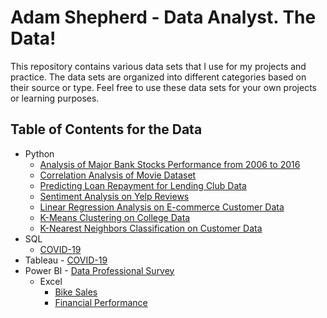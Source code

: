 # Adam Shepherd - Data Analyst. The Data!

This repository contains various data sets that I use for my projects and practice. The data sets are organized into different categories based on their source or type. Feel free to use these data sets for your own projects or learning purposes.

## Table of Contents for the Data
   - Python
      - [Analysis of Major Bank Stocks Performance from 2006 to 2016](https://www.google.com/finance/?hl=en)
      - [Correlation Analysis of Movie Dataset](https://github.com/Adamshepherd36/My_data/blob/main/Movies_data.csv)
      - [Predicting Loan Repayment for Lending Club Data](https://www.kaggle.com/datasets/epsilon22/lending-club-loan-two)  
      - [Sentiment Analysis on Yelp Reviews](https://github.com/Adamshepherd36/My_data/blob/main/yelp.csv)  
      - [Linear Regression Analysis on E-commerce Customer Data](https://github.com/Adamshepherd36/My_data/blob/main/Ecommerce_Customers)  
      - [K-Means Clustering on College Data](https://github.com/Adamshepherd36/My_data/blob/main/College_Data) 
      - [K-Nearest Neighbors Classification on Customer Data](https://github.com/Adamshepherd36/My_data/blob/main/KNN_Project_Data)   
  - SQL
      - [COVID-19](https://ourworldindata.org/covid-deaths)
- Tableau
      - [COVID-19](https://ourworldindata.org/covid-deaths)
- Power BI
      - [Data Professional Survey](https://github.com/Adamshepherd36/My_data/blob/main/AnalyticsCareer_Data.xlsx)
  - Excel
      - [Bike Sales](https://github.com/Adamshepherd36/My_data/blob/main/Bike%20Sales%20Data.xlsx)
      - [Financial Performance](https://github.com/Adamshepherd36/My_data/blob/main/Financial%20P%26L%2C%20BS%20Data.xlsx)
  
